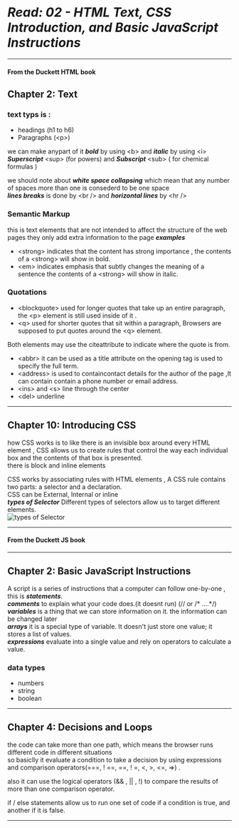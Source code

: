 # ***Read: 02 - HTML Text, CSS Introduction, and Basic JavaScript Instructions***
- - - 
#### From the Duckett HTML book

## Chapter 2: Text 

### text typs is :  
  
* headings (h1 to h6) 
* Paragraphs (&lt;p>)    

we can make anypart of it ***bold*** by using &lt;b> and ***italic*** by using &lt;i> ***Superscript*** &lt;sup> (for powers) and ***Subscript*** &lt;sub> ( for chemical formulas )    
 
we should note about ***white space collapsing*** which mean that any number of spaces more  than one is consederd to be one space    
***lines breaks*** is done by &lt;br /> and ***horizontal lines*** by &lt;hr />

### Semantic Markup
this is text elements that are not intended to affect the structure of the web pages they only add extra information to the page 
***examples***  
* &lt;strong> indicates that the content has strong importance , the contents of a &lt;strong> will show in bold.
* &lt;em> indicates emphasis that subtly changes the meaning of a sentence the contents of a &lt;strong> will show in italic.
### Quotations    
* &lt;blockquote> used for longer quotes that take up an entire paragraph, the &lt;p> element is still used inside of it . 
* &lt;q> used for shorter quotes that sit within a paragraph, Browsers are supposed to put quotes around the &lt;q> element.  

Both elements may use the citeattribute to indicate where the quote is from.   
 
* &lt;abbr> it can be used as a title attribute on the opening tag is used to specify the full term.  
* &lt;address> is used to containcontact details for the author of the page ,It can contain contain a phone number or email address.  
* &lt;ins> and &lt;s> line through the center   
* &lt;del> underline   

- - - 
## Chapter 10: Introducing CSS  

how CSS works is to like there is an invisible box around every HTML element , CSS allows us to create rules that control the way  each individual box and the contents of that box is presented.   
there is block and inline elements 

CSS works by associating rules with HTML elements , A CSS rule contains two parts: a selector and a declaration.     
CSS can be External, Internal or inline   
***types of Selector***
Different types of selectors allow us to target different elements.  
![types of Selector](reading-notes/201/selectors.JPG)

- - - 
#### From the Duckett JS book
- - - 
## Chapter 2: Basic JavaScript Instructions  
A script is a series of instructions that a computer can follow one-by-one , this is ***statements***.  
***comments*** to explain what your code does.(it doesnt run) (// or /* ....*/)     
***variables*** is a thing that we can store information on it.   the information can be changed later   
***arrays*** it is a special type of variable. It doesn't just store one value; it stores a list of values.   
***expressions*** evaluate into a single value and rely on operators to calculate a value.

### data types 
* numbers 
* string 
* boolean 
- - - 
## Chapter 4: Decisions and Loops
the code can take more than one path, which means the browser runs different code in different situations  
so basiclly it evaluate a condition to take a decision  by using expressions and comparison operators(===, ! ==, ==, ! =, <, >, <=, =>) .  

also it can use the logical operators (&& , || , !) to compare the results of more than one comparison operator.  
  
if / else statements allow us to run one set of code if a condition is true, and another if it is false.
- - - 
